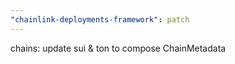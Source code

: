 ```yaml
---
"chainlink-deployments-framework": patch
---
```


chains: update sui & ton to compose ChainMetadata
